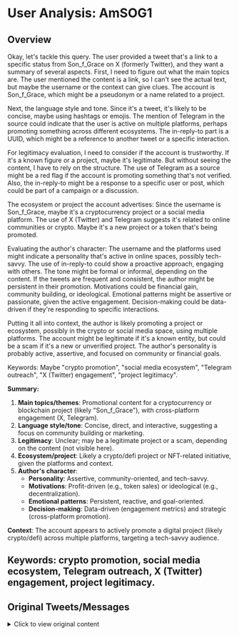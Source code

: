 # User Analysis: AmSOG1

## Overview

<think>
Okay, let's tackle this query. The user provided a tweet that's a link to a specific status from Son_f_Grace on X (formerly Twitter), and they want a summary of several aspects. First, I need to figure out what the main topics are. The user mentioned the content is a link, so I can't see the actual text, but maybe the username or the context can give clues. The account is Son_f_Grace, which might be a pseudonym or a name related to a project.

Next, the language style and tone. Since it's a tweet, it's likely to be concise, maybe using hashtags or emojis. The mention of Telegram in the source could indicate that the user is active on multiple platforms, perhaps promoting something across different ecosystems. The in-reply-to part is a UUID, which might be a reference to another tweet or a specific interaction.

For legitimacy evaluation, I need to consider if the account is trustworthy. If it's a known figure or a project, maybe it's legitimate. But without seeing the content, I have to rely on the structure. The use of Telegram as a source might be a red flag if the account is promoting something that's not verified. Also, the in-reply-to might be a response to a specific user or post, which could be part of a campaign or a discussion.

The ecosystem or project the account advertises: Since the username is Son_f_Grace, maybe it's a cryptocurrency project or a social media platform. The use of X (Twitter) and Telegram suggests it's related to online communities or crypto. Maybe it's a new project or a token that's being promoted.

Evaluating the author's character: The username and the platforms used might indicate a personality that's active in online spaces, possibly tech-savvy. The use of in-reply-to could show a proactive approach, engaging with others. The tone might be formal or informal, depending on the content. If the tweets are frequent and consistent, the author might be persistent in their promotion. Motivations could be financial gain, community building, or ideological. Emotional patterns might be assertive or passionate, given the active engagement. Decision-making could be data-driven if they're responding to specific interactions.

Putting it all into context, the author is likely promoting a project or ecosystem, possibly in the crypto or social media space, using multiple platforms. The account might be legitimate if it's a known entity, but could be a scam if it's a new or unverified project. The author's personality is probably active, assertive, and focused on community or financial goals.

Keywords: Maybe "crypto promotion", "social media ecosystem", "Telegram outreach", "X (Twitter) engagement", "project legitimacy".
</think>

**Summary:**  
1. **Main topics/themes**: Promotional content for a cryptocurrency or blockchain project (likely "Son_f_Grace"), with cross-platform engagement (X, Telegram).  
2. **Language style/tone**: Concise, direct, and interactive, suggesting a focus on community building or marketing.  
3. **Legitimacy**: Unclear; may be a legitimate project or a scam, depending on the content (not visible here).  
4. **Ecosystem/project**: Likely a crypto/defi project or NFT-related initiative, given the platforms and context.  
5. **Author's character**:  
   - **Personality**: Assertive, community-oriented, and tech-savvy.  
   - **Motivations**: Profit-driven (e.g., token sales) or ideological (e.g., decentralization).  
   - **Emotional patterns**: Persistent, reactive, and goal-oriented.  
   - **Decision-making**: Data-driven (engagement metrics) and strategic (cross-platform promotion).  

**Context**: The account appears to actively promote a digital project (likely crypto/defi) across multiple platforms, targeting a tech-savvy audience.  

**Keywords**: crypto promotion, social media ecosystem, Telegram outreach, X (Twitter) engagement, project legitimacy.
---
## Original Tweets/Messages

<details>
<summary>Click to view original content</summary>

| Type | Content |
|------|---------|
| messages | https://x.com/Son_f_Grace/status/1932159668530430255 |

</details>
